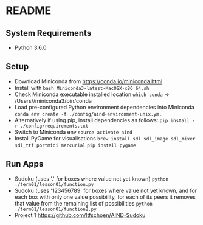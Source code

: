 README
============

System Requirements
-------------------
* Python 3.6.0

Setup
-------
* Download Miniconda from https://conda.io/miniconda.html
* Install with `bash Miniconda3-latest-MacOSX-x86_64.sh`
* Check Miniconda executable installed location `which conda` => /Users/<username>/miniconda3/bin/conda
* Load pre-configured Python environment dependencies into Miniconda
`conda env create -f ./config/aind-environment-unix.yml`
* Alternatively if using pip, install dependencies as follows:
`pip install -r ./config/requirements.txt`
* Switch to Miniconda env `source activate aind`
* Install PyGame for visualisations
`brew install sdl sdl_image sdl_mixer sdl_ttf portmidi mercurial`
`pip install pygame`

Run Apps
-------
* Sudoku (uses '.' for boxes where value not yet known)
`python ./term01/lesson01/function.py`
* Sudoku (uses '123456789' for boxes where value not yet known, and for each box with only one value possibility,
for each of its peers it removes that value from the remaining list of possibilities
`python ./term01/lesson01/function2.py`
* Project 1 https://github.com/ltfschoen/AIND-Sudoku
